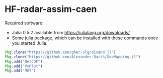 # HF-radar-assim-caen


Required software:

* Julia 0.5.2 available from https://julialang.org/downloads/
* Some julia package, which can be installed with these commands once you started Julia:

```julia
Pkg.clone("https://github.com/gher-ulg/divand.jl")
Pkg.clone("https://github.com/Alexander-Barth/GeoMapping.jl")
Pkg.add("NetCDF")
Pkg.add("PyPlot")
Pkg.add("MAT")
```



